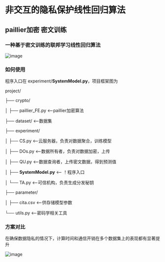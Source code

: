 # 非交互的隐私保护线性回归算法

## paillier加密 密文训练

### 一种基于密文训练的联邦学习线性回归算法

![image](https://github.com/user-attachments/assets/df548be2-a34f-447b-b903-df8a38225375)



### 如何使用
程序入口在 experiment/**SystemModel.py**，项目框架图为

project/

├── crypto/

│   ├── paillier_FE.py    <--paillier加密算法

├── dataset/              <--数据集

├── experiment/

│   ├── CS.py             <--云服务器，负责对数据聚合，训练模型

│   ├── DOs.py             <--数据所有者，负责对数据加密，上传

│   ├── QU.py             <--数据查询者，上传密文数据，得到预测值

│   ├── **SystemModel.py**     <-- ！程序入口

│   └── TA.py             <--可信机构，负责生成分发秘钥

├── parameter/

│   ├── cita.csv         <--供存储模型参数

└── utils.py             <--密码学相关工具

### 方案对比

在确保数据隐私的情况下，计算时间和通信开销在多个数据集上的表现都有显著提升

![image](https://github.com/user-attachments/assets/8828e3e1-587a-404b-92c4-f354bfb8b30a)


